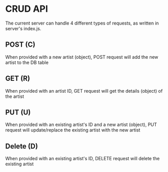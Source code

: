# CRUD API

The current server can handle 4 different types of requests, as written in server's index.js.

## POST (C)

When provided with a new artist (object), POST request will add the new artist to the DB table

## GET (R)

When provided with an artist ID, GET request will get the details (object) of the artist

## PUT (U)

When provided with an existing artist's ID and a new artist (object), PUT request will update/replace the existing artist with the new artist

## Delete (D)

When provided with an existing artist's ID, DELETE request will delete the existing artist
